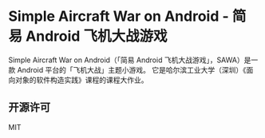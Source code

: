 # Simple Aircraft War on Android - 简易 Android 飞机大战游戏

Simple Aircraft War on Android（「简易 Android 飞机大战游戏」，SAWA）是一款 Android 平台的「飞机大战」主题小游戏。
它是哈尔滨工业大学（深圳）《面向对象的软件构造实践》课程的课程大作业。

## 开源许可

MIT